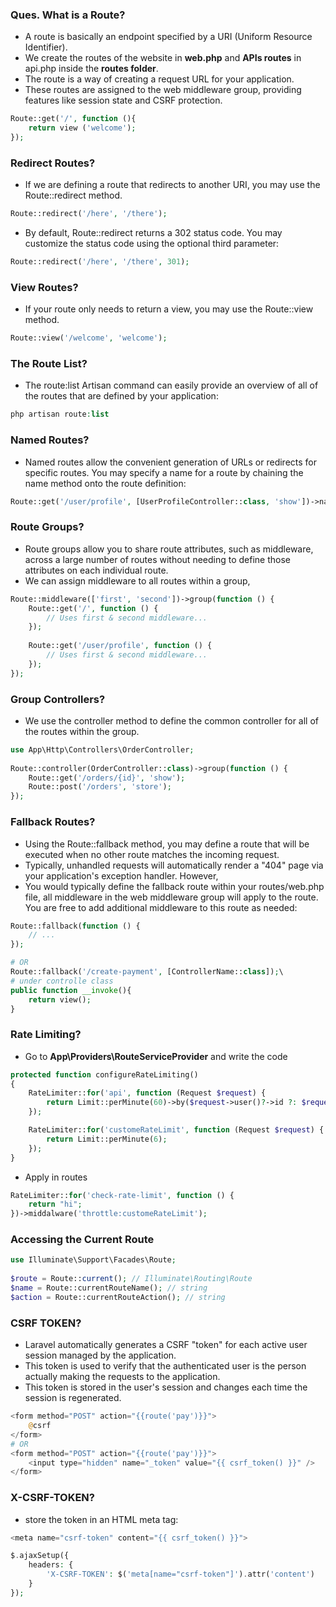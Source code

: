 ### Ques. What is a Route?
* A route is basically an endpoint specified by a URI (Uniform Resource Identifier).
* We create the routes of the website in **web.php** and **APIs routes** in api.php inside the **routes folder**.
* The route is a way of creating a request URL for your application.
*  These routes are assigned to the web middleware group, providing features like session state and CSRF protection.
```php
Route::get('/', function (){      
    return view ('welcome');
}); 
```

### Redirect Routes?
* If we are defining a route that redirects to another URI, you may use the Route::redirect method.
```php
Route::redirect('/here', '/there');
```
* By default, Route::redirect returns a 302 status code. You may customize the status code using the optional third parameter:
```php
Route::redirect('/here', '/there', 301);
```

### View Routes?
* If your route only needs to return a view, you may use the Route::view method.
```php
Route::view('/welcome', 'welcome');
```

### The Route List?
* The route:list Artisan command can easily provide an overview of all of the routes that are defined by your application:
```php
php artisan route:list
```

### Named Routes?
* Named routes allow the convenient generation of URLs or redirects for specific routes. You may specify a name for a route by chaining the name method onto the route definition:
```php
Route::get('/user/profile', [UserProfileController::class, 'show'])->name('profile');
```

### Route Groups?
* Route groups allow you to share route attributes, such as middleware, across a large number of routes without needing to define those attributes on each individual route.
* We can assign middleware to all routes within a group,
```php
Route::middleware(['first', 'second'])->group(function () {
    Route::get('/', function () {
        // Uses first & second middleware...
    });
 
    Route::get('/user/profile', function () {
        // Uses first & second middleware...
    });
});
```

### Group Controllers?
* We use the controller method to define the common controller for all of the routes within the group.
```php
use App\Http\Controllers\OrderController;
 
Route::controller(OrderController::class)->group(function () {
    Route::get('/orders/{id}', 'show');
    Route::post('/orders', 'store');
});
```

### Fallback Routes?
* Using the Route::fallback method, you may define a route that will be executed when no other route matches the incoming request.
* Typically, unhandled requests will automatically render a "404" page via your application's exception handler. However, 
* You would typically define the fallback route within your routes/web.php file, all middleware in the web middleware group will apply to the route. You are free to add additional middleware to this route as needed:
```php
Route::fallback(function () {
    // ...
});

# OR
Route::fallback('/create-payment', [ControllerName::class]);\
# under controlle class 
public function __invoke(){
    return view();
}
```

### Rate Limiting?
* Go to **App\Providers\RouteServiceProvider** and write the code
```php
protected function configureRateLimiting()
{
    RateLimiter::for('api', function (Request $request) {
        return Limit::perMinute(60)->by($request->user()?->id ?: $request->ip());
    });

    RateLimiter::for('customeRateLimit', function (Request $request) {
        return Limit::perMinute(6);
    });
}
```
* Apply in routes
```php
RateLimiter::for('check-rate-limit', function () {
    return "hi";
})->middalware('throttle:customeRateLimit');
```

### Accessing the Current Route
```php
use Illuminate\Support\Facades\Route;
 
$route = Route::current(); // Illuminate\Routing\Route
$name = Route::currentRouteName(); // string
$action = Route::currentRouteAction(); // string
```



### CSRF TOKEN?
* Laravel automatically generates a CSRF "token" for each active user session managed by the application.
* This token is used to verify that the authenticated user is the person actually making the requests to the application. 
* This token is stored in the user's session and changes each time the session is regenerated.
```php
<form method="POST" action="{{route('pay')}}">
    @csrf
</form>
# OR
<form method="POST" action="{{route('pay')}}">
    <input type="hidden" name="_token" value="{{ csrf_token() }}" />
</form>
```

### X-CSRF-TOKEN?
* store the token in an HTML meta tag:
```php
<meta name="csrf-token" content="{{ csrf_token() }}">

$.ajaxSetup({
    headers: {
        'X-CSRF-TOKEN': $('meta[name="csrf-token"]').attr('content')
    }
});
```